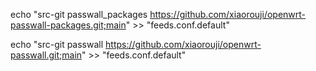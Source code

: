 echo "src-git passwall_packages https://github.com/xiaorouji/openwrt-passwall-packages.git;main" >> "feeds.conf.default"

echo "src-git passwall https://github.com/xiaorouji/openwrt-passwall.git;main" >> "feeds.conf.default"
